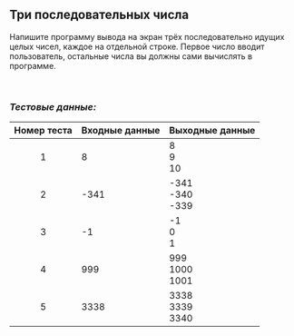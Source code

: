 ## Три последовательных числа

Напишите программу вывода на экран трёх последовательно идущих целых чисел, каждое на отдельной строке.
Первое число вводит пользователь, остальные числа вы должны сами вычислять в программе.

<br>

### *Тестовые данные:*

| Номер теста | Входные данные | Выходные данные      |
|:-----------:|----------------|----------------------|
|      1      | 8              | 8<br>9<br>10         |
|      2      | -341           | -341<br>-340<br>-339 |
|      3      | -1             | -1<br>0<br>1         |
|      4      | 999            | 999<br>1000<br>1001  |
|      5      | 3338           | 3338<br>3339<br>3340 |